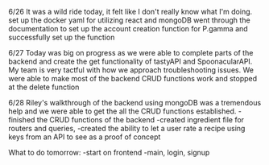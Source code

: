 6/26
It was a wild ride today, it felt like I don't really know what I'm doing.
set up the docker yaml for utilizing react and mongoDB
went through the documentation to set up the account creation function for P.gamma and successfully set up the function

6/27
Today was big on progress as we were able to complete parts of the backend and create the get functionality of tastyAPI and SpoonacularAPI.
My team is very tactful with how we approach troubleshooting issues. We were able to make most of the backend CRUD functions work and stopped at the delete function

6/28
Riley's walkthrough of the backend using mongoDB was a tremendous help and we were able to get the all the CRUD functions established.
-finished the CRUD functions of the backend
-created ingredient file for routers and queries,
-created the ability to let a user rate a recipe using keys from an API to see as a proof of concept

What to do tomorrow:
-start on frontend
-main, login, signup
